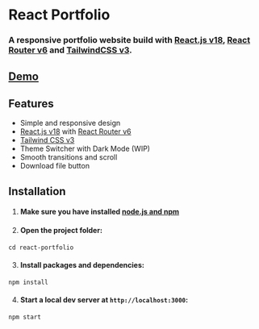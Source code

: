 # React Portfolio
### A responsive portfolio website build with [React.js v18](https://reactjs.org/), [React Router v6](https://reactrouter.com/en/main) and [TailwindCSS v3](https://tailwindcss.com/).

## <a href = "https://sunnyguan.netlify.app" target = "_blank"> Demo </a>

## Features

- Simple and responsive design
- [React.js v18](https://reactjs.org/) with [React Router v6](https://reactrouter.com/en/main)
- [Tailwind CSS v3](https://tailwindcss.com)
- Theme Switcher with Dark Mode (WIP)
- Smooth transitions and scroll
- Download file button


## Installation

1. #### Make sure you have installed [node.js and npm](https://nodejs.org/en/)

2. #### Open the project folder:

```
cd react-portfolio
```

3. #### Install packages and dependencies:

```
npm install
```

4. #### Start a local dev server at `http://localhost:3000`:

```
npm start
```